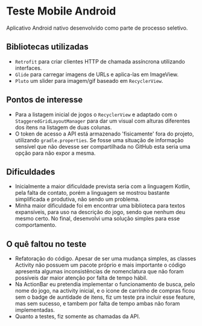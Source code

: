 # Teste Mobile Android

 Aplicativo Android nativo desenvolvido como parte de processo seletivo.

## Bibliotecas utilizadas

- `Retrofit` para criar clientes HTTP de chamada assíncrona utilizando interfaces.
- `Glide` para carregar imagens de URLs e aplica-las em ImageView.
- `Pluto` um slider para imagem/gif baseado em `RecyclerView`.

## Pontos de interesse

- Para a listagem inicial de jogos o `RecyclerView` e adaptado com o `StaggeredGridLayoutManager` para dar um visual com alturas diferentes dos itens na listagem de duas colunas.
- O token de acesso a API está armazenado 'fisicamente' fora do projeto, utilizando `gradle.properties`. Se fosse uma situação de informação sensível que não devesse ser compartilhada no GitHub esta seria uma opção para não expor a mesma.

## Dificuldades

- Inicialmente a maior dificuldade prevista seria com a linguagem Kotlin, pela falta de contato, porém a linguagem se mostrou bastante simplificada e produtiva, não sendo um problema.
- Minha maior dificuldade foi em encontrar uma biblioteca para textos expansíveis, para uso na descrição do jogo, sendo que nenhum deu mesmo certo. No final, desenvolvi uma solução simples para esse comportamento.

## O quê faltou no teste

- Refatoração do código. Apesar de ser uma mudança simples, as classes Activity não possuem um pacote próprio e mais importante o código apresenta algumas inconsistências de nomenclatura que não foram possíveis dar maior atenção por falta de tempo hábil.
- Na ActionBar eu pretendia implementar o funcionamento de busca, pelo nome do jogo, na activity inicial, e o icone de carrinho de compras ficou sem o badge de auntidade de itens, fiz um teste pra incluir esse feature, mas sem sucesso, e tambem por falta de tempo ambas não foram implementadas.
- Quanto a testes, fiz somente as chamadas da API.
